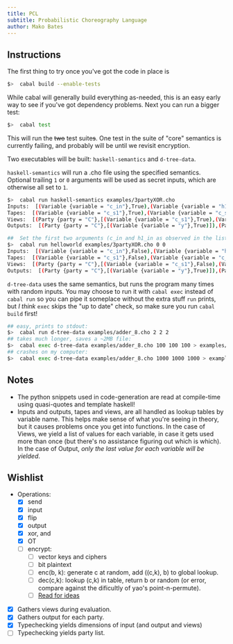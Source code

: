 ```yaml
---
title: PCL
subtitle: Probabilistic Choreography Language
author: Mako Bates
---
```


## Instructions

The first thing to try once you've got the code in place is

```bash
$>  cabal build --enable-tests
```

While cabal will generally build everything as-needed, this is an easy early way to see if you've got dependency problems.
Next you can run a bigger test:

```bash
$>  cabal test
```

This will run the ~~two~~ test suite~~s~~.
One test in the suite of "core" semantics is currently failing, and probably will be until we revisit encryption.

Two executables will be built: `haskell-semantics` and `d-tree-data`.

`haskell-semantics` will run a .cho file using the specified semantics.
Optional trailing `1` or `0` arguments will be used as secret inputs, which are otherwise all set to `1`.

```bash
$>  cabal run haskell-semantics examples/3partyXOR.cho
Inputs:  [(Variable {variable = "c_in"},True),(Variable {variable = "h1_in"},True),(Variable {variable = "h2_in"},True)]
Tapes:  [(Variable {variable = "c_s1"},True),(Variable {variable = "c_s2"},True),(Variable {variable = "h1_s1"},False),(Variable {variable = "h1_s2"},True),(Variable {variable = "h2_s1"},True),(Variable {variable = "h2_s2"},True)]
Views:  [(Party {party = "C"},[(Variable {variable = "c_s1"},True),(Variable {variable = "c_s2"},True),(Variable {variable = "h1_s3"},False),(Variable {variable = "h1_sum"},False),(Variable {variable = "h2_s3"},True),(Variable {variable = "h2_sum"},True)]),(Party {party = "H1"},[(Variable {variable = "c_s1"},True),(Variable {variable = "c_sum"},False),(Variable {variable = "h1_s1"},False),(Variable {variable = "h1_s2"},True),(Variable {variable = "h2_s1"},True),(Variable {variable = "h2_sum"},True)]),(Party {party = "H2"},[(Variable {variable = "c_s2"},True),(Variable {variable = "c_sum"},False),(Variable {variable = "h1_s2"},True),(Variable {variable = "h1_sum"},False),(Variable {variable = "h2_s1"},True),(Variable {variable = "h2_s2"},True)])]
Outputs:  [(Party {party = "C"},[(Variable {variable = "y"},True)]),(Party {party = "H1"},[(Variable {variable = "y"},True)]),(Party {party = "H2"},[(Variable {variable = "y"},True)])]

##  Set the first two arguments (c_in and h1_in as observed in the list above) to False:
$>  cabal run helloworld examples/3partyXOR.cho 0 0
Inputs:  [(Variable {variable = "c_in"},False),(Variable {variable = "h1_in"},False),(Variable {variable = "h2_in"},True)]
Tapes:  [(Variable {variable = "c_s1"},False),(Variable {variable = "c_s2"},True),(Variable {variable = "h1_s1"},True),(Variable {variable = "h1_s2"},True),(Variable {variable = "h2_s1"},False),(Variable {variable = "h2_s2"},False)]
Views:  [(Party {party = "C"},[(Variable {variable = "c_s1"},False),(Variable {variable = "c_s2"},True),(Variable {variable = "h1_s3"},False),(Variable {variable = "h1_sum"},True),(Variable {variable = "h2_s3"},True),(Variable {variable = "h2_sum"},False)]),(Party {party = "H1"},[(Variable {variable = "c_s1"},False),(Variable {variable = "c_sum"},False),(Variable {variable = "h1_s1"},True),(Variable {variable = "h1_s2"},True),(Variable {variable = "h2_s1"},False),(Variable {variable = "h2_sum"},False)]),(Party {party = "H2"},[(Variable {variable = "c_s2"},True),(Variable {variable = "c_sum"},False),(Variable {variable = "h1_s2"},True),(Variable {variable = "h1_sum"},True),(Variable {variable = "h2_s1"},False),(Variable {variable = "h2_s2"},False)])]
Outputs:  [(Party {party = "C"},[(Variable {variable = "y"},True)]),(Party {party = "H1"},[(Variable {variable = "y"},True)]),(Party {party = "H2"},[(Variable {variable = "y"},True)])]
```

`d-tree-data` uses the same semantics, but runs the program many times with random inputs.
You may choose to run it with `cabal exec` instead of `cabal run`
so you can pipe it someplace without the extra stuff `run` prints,
but _I think_ `exec` skips the "up to date" check, so make sure you run `cabal build` first!

```bash
## easy, prints to stdout:
$>  cabal run d-tree-data examples/adder_8.cho 2 2 2
## takes much longer, saves a ~2MB file:
$>  cabal exec d-tree-data examples/adder_8.cho 100 100 100 > examples/adder_8.csv
## crashes on my computer:
$>  cabal exec d-tree-data examples/adder_8.cho 1000 1000 1000 > examples/adder_8.csv
```

## Notes

- The python snippets used in code-generation are read at compile-time using quasi-quotes and template haskell!
- Inputs and outputs, tapes and views, are all handled as lookup tables by variable name.
  This helps make sense of what you're seeing in theory, but it causes problems once you get into functions.
  In the case of Views, we yield a list of values for each variable, in case it gets used more than once
  (but there's no assistance figuring out which is which).
  In the case of Output, _only the last value for each variable will be yielded_.

## Wishlist

- Operations:
  - [x] send
  - [x] input
  - [x] flip
  - [x] output
  - [x] xor, and
  - [x] OT
  - [ ] encrypt:
    - [ ] vector keys and ciphers
    - [ ] bit plaintext
    - [ ] enc(b, k): generate c at random, add ((c,k), b) to global lookup.
    - [ ] dec(c,k): lookup (c,k) in table, return b or random
      (or error, compare against the dificultly of yao's point-n-permute).
    - [ ] [Read for ideas](https://joyofcryptography.com/pdf/chap7.pdf)
- [x] Gathers views during evaluation.
- [x] Gathers output for each party.
- [x] Typechecking yields dimensions of input (and output and views)
- [ ] Typechecking yields party list.
